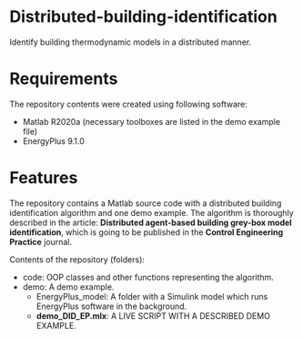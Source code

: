# Distributed-building-identification
Identify building thermodynamic models in a distributed manner.

# Requirements
The repository contents were created using following software:
 * Matlab R2020a (necessary toolboxes are listed in the demo example file)
 * EnergyPlus 9.1.0

# Features
The repository contains a Matlab source code with a distributed building identification algorithm and one demo example.
The algorithm is thoroughly described in the article: __Distributed agent-based building grey-box model identification__, which is going to be published in the __Control Engineering Practice__ journal.

Contents of the repository (folders):
* code: OOP classes and other functions representing the algorithm.
* demo: A demo example.
  * EnergyPlus_model: A folder with a Simulink model which runs EnergyPlus software in the background.
  * __demo_DID_EP.mlx__: A LIVE SCRIPT WITH A DESCRIBED DEMO EXAMPLE.
